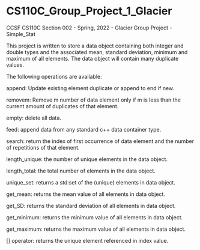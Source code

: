 # CS110C_Group_Project_1_Glacier
CCSF CS110C Section 002 - Spring, 2022 - Glacier Group Project - Simple_Stat

This project is written to store a data object containing both integer and double types and the associated mean, standard deviation, minimum and maximum of all elements.  The data object will contain many duplicate values.

The following operations are available:

  append: Update existing element duplicate or append to end if new.
  
  removem: Remove m number of data element only if m is less than the current amount of duplicates of that element.
  
  empty: delete all data.
  
  feed: append data from any standard c++ data container type.
  
  search: return the index of first occurrence of data element and the number of repetitions of that element.
  
  length_unique: the number of unique elements in the data object.
  
  length_total: the total number of elements in the data object.
  
  unique_set: returns a std:set of the (unique) elements in data object.
  
  get_mean: returns the mean value of all elements in data object.
  
  get_SD: returns the standard deviation of all elements in data object.
  
  get_minimum: returns the minimum value of all elements in data object.
  
  get_maximum: returns the maximum value of all elements in data object.
  
  [] operator: returns the unique element referenced in index value.
  
  
